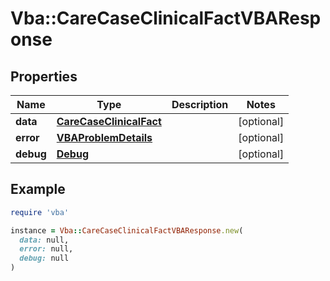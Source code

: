 # Vba::CareCaseClinicalFactVBAResponse

## Properties

| Name | Type | Description | Notes |
| ---- | ---- | ----------- | ----- |
| **data** | [**CareCaseClinicalFact**](CareCaseClinicalFact.md) |  | [optional] |
| **error** | [**VBAProblemDetails**](VBAProblemDetails.md) |  | [optional] |
| **debug** | [**Debug**](Debug.md) |  | [optional] |

## Example

```ruby
require 'vba'

instance = Vba::CareCaseClinicalFactVBAResponse.new(
  data: null,
  error: null,
  debug: null
)
```

